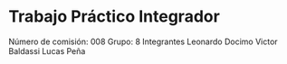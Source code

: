 # Trabajo Práctico Integrador
Número de comisión: 008
Grupo: 8
Integrantes
Leonardo Docimo
Victor Baldassi
Lucas Peña
